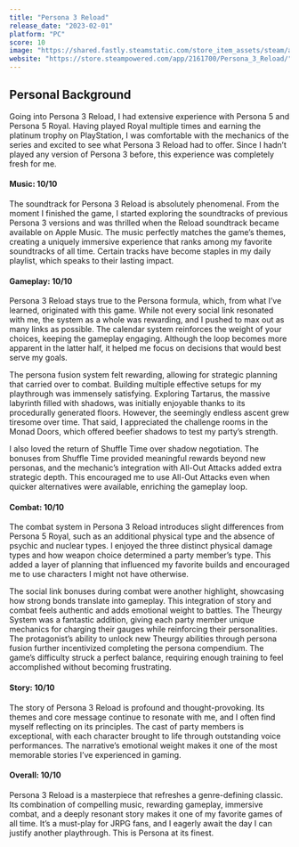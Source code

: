 ```yaml
---
title: "Persona 3 Reload"
release_date: "2023-02-01"
platform: "PC"
score: 10
image: "https://shared.fastly.steamstatic.com/store_item_assets/steam/apps/2161700/header.jpg?t=1725556209"
website: "https://store.steampowered.com/app/2161700/Persona_3_Reload/"
---
```


## Personal Background

Going into Persona 3 Reload, I had extensive experience with Persona 5 and Persona 5 Royal. Having played Royal multiple times and earning the platinum trophy on PlayStation, I was comfortable with the mechanics of the series and excited to see what Persona 3 Reload had to offer. Since I hadn’t played any version of Persona 3 before, this experience was completely fresh for me.

#### Music: 10/10

The soundtrack for Persona 3 Reload is absolutely phenomenal. From the moment I finished the game, I started exploring the soundtracks of previous Persona 3 versions and was thrilled when the Reload soundtrack became available on Apple Music. The music perfectly matches the game’s themes, creating a uniquely immersive experience that ranks among my favorite soundtracks of all time. Certain tracks have become staples in my daily playlist, which speaks to their lasting impact.

#### Gameplay: 10/10

Persona 3 Reload stays true to the Persona formula, which, from what I’ve learned, originated with this game. While not every social link resonated with me, the system as a whole was rewarding, and I pushed to max out as many links as possible. The calendar system reinforces the weight of your choices, keeping the gameplay engaging. Although the loop becomes more apparent in the latter half, it helped me focus on decisions that would best serve my goals.

The persona fusion system felt rewarding, allowing for strategic planning that carried over to combat. Building multiple effective setups for my playthrough was immensely satisfying. Exploring Tartarus, the massive labyrinth filled with shadows, was initially enjoyable thanks to its procedurally generated floors. However, the seemingly endless ascent grew tiresome over time. That said, I appreciated the challenge rooms in the Monad Doors, which offered beefier shadows to test my party’s strength.

I also loved the return of Shuffle Time over shadow negotiation. The bonuses from Shuffle Time provided meaningful rewards beyond new personas, and the mechanic’s integration with All-Out Attacks added extra strategic depth. This encouraged me to use All-Out Attacks even when quicker alternatives were available, enriching the gameplay loop.

#### Combat: 10/10

The combat system in Persona 3 Reload introduces slight differences from Persona 5 Royal, such as an additional physical type and the absence of psychic and nuclear types. I enjoyed the three distinct physical damage types and how weapon choice determined a party member’s type. This added a layer of planning that influenced my favorite builds and encouraged me to use characters I might not have otherwise.

The social link bonuses during combat were another highlight, showcasing how strong bonds translate into gameplay. This integration of story and combat feels authentic and adds emotional weight to battles. The Theurgy System was a fantastic addition, giving each party member unique mechanics for charging their gauges while reinforcing their personalities. The protagonist’s ability to unlock new Theurgy abilities through persona fusion further incentivized completing the persona compendium. The game’s difficulty struck a perfect balance, requiring enough training to feel accomplished without becoming frustrating.

#### Story: 10/10

The story of Persona 3 Reload is profound and thought-provoking. Its themes and core message continue to resonate with me, and I often find myself reflecting on its principles. The cast of party members is exceptional, with each character brought to life through outstanding voice performances. The narrative’s emotional weight makes it one of the most memorable stories I’ve experienced in gaming.

#### Overall: 10/10

Persona 3 Reload is a masterpiece that refreshes a genre-defining classic. Its combination of compelling music, rewarding gameplay, immersive combat, and a deeply resonant story makes it one of my favorite games of all time. It’s a must-play for JRPG fans, and I eagerly await the day I can justify another playthrough. This is Persona at its finest.
